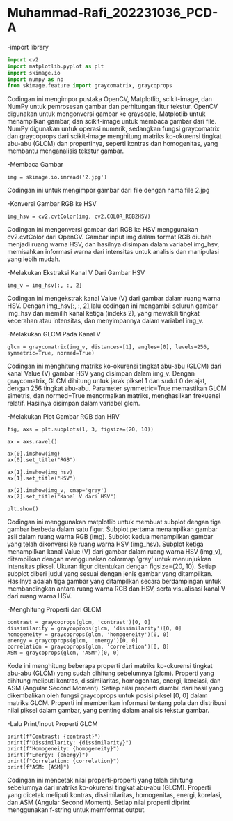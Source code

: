 # Muhammad-Rafi_202231036_PCD-A

-import library
```python
import cv2
import matplotlib.pyplot as plt
import skimage.io
import numpy as np
from skimage.feature import graycomatrix, graycoprops
```
Codingan ini mengimpor pustaka OpenCV, Matplotlib, scikit-image, dan NumPy untuk pemrosesan gambar dan perhitungan fitur tekstur. OpenCV digunakan untuk mengonversi gambar ke grayscale, Matplotlib untuk menampilkan gambar, dan scikit-image untuk membaca gambar dari file. NumPy digunakan untuk operasi numerik, sedangkan fungsi graycomatrix dan graycoprops dari scikit-image menghitung matriks ko-okurensi tingkat abu-abu (GLCM) dan propertinya, seperti kontras dan homogenitas, yang membantu menganalisis tekstur gambar.

-Membaca Gambar
```
img = skimage.io.imread('2.jpg')
```
Codingan ini untuk mengimpor gambar dari file dengan nama file 2.jpg

-Konversi Gambar RGB ke HSV
```
img_hsv = cv2.cvtColor(img, cv2.COLOR_RGB2HSV)
```
Codingan ini mengonversi gambar dari RGB ke HSV menggunakan cv2.cvtColor dari OpenCV. Gambar input img dalam format RGB diubah menjadi ruang warna HSV, dan hasilnya disimpan dalam variabel img_hsv, memisahkan informasi warna dari intensitas untuk analisis dan manipulasi yang lebih mudah.

-Melakukan Ekstraksi Kanal V Dari Gambar HSV
```
img_v = img_hsv[:, :, 2]
```
Codingan ini mengekstrak kanal Value (V) dari gambar dalam ruang warna HSV. Dengan img_hsv[:, :, 2],lalu codingan ini mengambil seluruh gambar img_hsv dan memilih kanal ketiga (indeks 2), yang mewakili tingkat kecerahan atau intensitas, dan menyimpannya dalam variabel img_v.

-Melakukan GLCM Pada Kanal V
```
glcm = graycomatrix(img_v, distances=[1], angles=[0], levels=256, symmetric=True, normed=True)
```
Codingan ini menghitung matriks ko-okurensi tingkat abu-abu (GLCM) dari kanal Value (V) gambar HSV yang disimpan dalam img_v. Dengan graycomatrix, GLCM dihitung untuk jarak piksel 1 dan sudut 0 derajat, dengan 256 tingkat abu-abu. Parameter symmetric=True memastikan GLCM simetris, dan normed=True menormalkan matriks, menghasilkan frekuensi relatif. Hasilnya disimpan dalam variabel glcm.

-Melakukan Plot Gambar RGB dan HRV
```
fig, axs = plt.subplots(1, 3, figsize=(20, 10))

ax = axs.ravel()

ax[0].imshow(img)
ax[0].set_title("RGB")

ax[1].imshow(img_hsv)
ax[1].set_title("HSV")

ax[2].imshow(img_v, cmap='gray')
ax[2].set_title("Kanal V dari HSV")

plt.show()
```
Codingan ini menggunakan matplotlib untuk membuat subplot dengan tiga gambar berbeda dalam satu figur. Subplot pertama menampilkan gambar asli dalam ruang warna RGB (img). Subplot kedua menampilkan gambar yang telah dikonversi ke ruang warna HSV (img_hsv). Subplot ketiga menampilkan kanal Value (V) dari gambar dalam ruang warna HSV (img_v), ditampilkan dengan menggunakan colormap 'gray' untuk menunjukkan intensitas piksel. Ukuran figur ditentukan dengan figsize=(20, 10). Setiap subplot diberi judul yang sesuai dengan jenis gambar yang ditampilkan. Hasilnya adalah tiga gambar yang ditampilkan secara berdampingan untuk membandingkan antara ruang warna RGB dan HSV, serta visualisasi kanal V dari ruang warna HSV.

-Menghitung Properti dari GLCM
```
contrast = graycoprops(glcm, 'contrast')[0, 0]
dissimilarity = graycoprops(glcm, 'dissimilarity')[0, 0]
homogeneity = graycoprops(glcm, 'homogeneity')[0, 0]
energy = graycoprops(glcm, 'energy')[0, 0]
correlation = graycoprops(glcm, 'correlation')[0, 0]
ASM = graycoprops(glcm, 'ASM')[0, 0]
```
Kode ini menghitung beberapa properti dari matriks ko-okurensi tingkat abu-abu (GLCM) yang sudah dihitung sebelumnya (glcm). Properti yang dihitung meliputi kontras, dissimilaritas, homogenitas, energi, korelasi, dan ASM (Angular Second Moment). Setiap nilai properti diambil dari hasil yang dikembalikan oleh fungsi graycoprops untuk posisi piksel [0, 0] dalam matriks GLCM. Properti ini memberikan informasi tentang pola dan distribusi nilai piksel dalam gambar, yang penting dalam analisis tekstur gambar.

-Lalu Print/input Properti GLCM
```
print(f"Contrast: {contrast}")
print(f"Dissimilarity: {dissimilarity}")
print(f"Homogeneity: {homogeneity}")
print(f"Energy: {energy}")
print(f"Correlation: {correlation}")
print(f"ASM: {ASM}")
```
Codingan ini mencetak nilai properti-properti yang telah dihitung sebelumnya dari matriks ko-okurensi tingkat abu-abu (GLCM). Properti yang dicetak meliputi kontras, dissimilaritas, homogenitas, energi, korelasi, dan ASM (Angular Second Moment). Setiap nilai properti diprint menggunakan f-string untuk memformat output.
